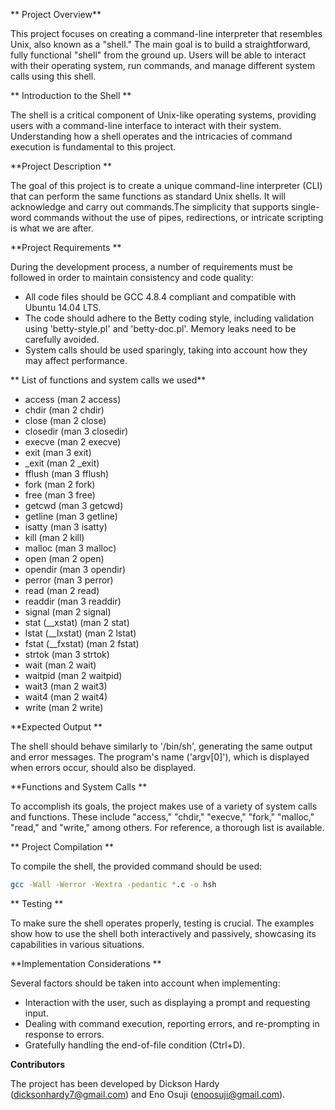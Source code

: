 ** Project Overview** 

This project focuses on creating a command-line interpreter that resembles Unix, also known as a "shell." The main goal is to build a straightforward, fully functional "shell" from the ground up. Users will be able to interact with their operating system, run commands, and manage different system calls using this shell.


** Introduction to the Shell **

The shell is a critical component of Unix-like operating systems, providing users with a command-line interface to interact with their system. Understanding how a shell operates and the intricacies of command execution is fundamental to this project.

 **Project Description **

The goal of this project is to create a unique command-line interpreter (CLI) that can perform the same functions as standard Unix shells. It will acknowledge and carry out commands.The simplicity that supports single-word commands without the use of pipes, redirections, or intricate scripting is what we are after.


 **Project Requirements **

During the development process, a number of requirements must be followed in order to maintain consistency and code quality:
- All code files should be GCC 4.8.4 compliant and compatible with Ubuntu 14.04 LTS.
- The code should adhere to the Betty coding style, including validation using 'betty-style.pl' and 'betty-doc.pl'.
Memory leaks need to be carefully avoided.
- System calls should be used sparingly, taking into account how they may affect performance.

 ** List of functions and system calls we used**
- access (man 2 access)
- chdir (man 2 chdir)
- close (man 2 close)
- closedir (man 3 closedir)
- execve (man 2 execve)
- exit (man 3 exit)
- _exit (man 2 _exit)
- fflush (man 3 fflush)
- fork (man 2 fork)
- free (man 3 free)
- getcwd (man 3 getcwd)
- getline (man 3 getline)
- isatty (man 3 isatty)
- kill (man 2 kill)
- malloc (man 3 malloc)
- open (man 2 open)
- opendir (man 3 opendir)
- perror (man 3 perror)
- read (man 2 read)
- readdir (man 3 readdir)
- signal (man 2 signal)
- stat (__xstat) (man 2 stat)
- lstat (__lxstat) (man 2 lstat)
- fstat (__fxstat) (man 2 fstat)
- strtok (man 3 strtok)
- wait (man 2 wait)
- waitpid (man 2 waitpid)
- wait3 (man 2 wait3)
- wait4 (man 2 wait4)
- write (man 2 write)


 **Expected Output **

The shell should behave similarly to '/bin/sh', generating the same output and error messages. The program's name ('argv[0]'), which is displayed when errors occur, should also be displayed.


 **Functions and System Calls **

To accomplish its goals, the project makes use of a variety of system calls and functions. These include "access," "chdir," "execve," "fork," "malloc," "read," and "write," among others. For reference, a thorough list is available.


** Project Compilation **

To compile the shell, the provided command should be used:
```Bash
gcc -Wall -Werror -Wextra -pedantic *.c -o hsh
```

** Testing **

To make sure the shell operates properly, testing is crucial. The examples show how to use the shell both interactively and passively, showcasing its capabilities in various situations.


 **Implementation Considerations **

Several factors should be taken into account when implementing:
- Interaction with the user, such as displaying a prompt and requesting input.
- Dealing with command execution, reporting errors, and re-prompting in response to errors.
- Gratefully handling the end-of-file condition (Ctrl+D).


 **Contributors** 

The project has been developed by Dickson Hardy (dicksonhardy7@gmail.com) and Eno Osuji (enoosuji@gmail.com).



